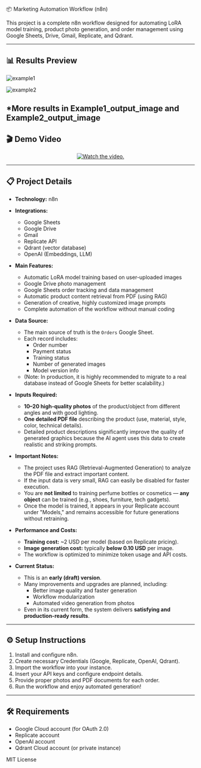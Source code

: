 📦 Marketing Automation Workflow (n8n)

This project is a complete n8n workflow designed for automating LoRA model training, product photo generation, and order management using Google Sheets, Drive, Gmail, Replicate, and Qdrant.

---

## 📊 Results Preview

![example1](https://github.com/user-attachments/assets/e02e6712-bd02-45d7-ae4e-aaf42bc667d6)


![example2](https://github.com/user-attachments/assets/bb4f4dbf-8cdc-4ef2-b340-61685e940b59)

*More results in Example1_output_image and Example2_output_image
---

## 🎬 Demo Video

<p align="center">
  <a href="https://www.youtube.com/watch?v=lyQkkeuPuW0">
     <img src="https://img.youtube.com/vi/lyQkkeuPuW0/0.jpg" alt="Watch the video.">
  </a>
</p>

---

## 📋 Project Details

- **Technology:** n8n
- **Integrations:**
  - Google Sheets
  - Google Drive
  - Gmail
  - Replicate API
  - Qdrant (vector database)
  - OpenAI (Embeddings, LLM)

- **Main Features:**
  - Automatic LoRA model training based on user-uploaded images
  - Google Drive photo management
  - Google Sheets order tracking and data management
  - Automatic product content retrieval from PDF (using RAG)
  - Generation of creative, highly customized image prompts
  - Complete automation of the workflow without manual coding

- **Data Source:**
  - The main source of truth is the `Orders` Google Sheet.
  - Each record includes:
    - Order number
    - Payment status
    - Training status
    - Number of generated images
    - Model version info
  - (Note: In production, it is highly recommended to migrate to a real database instead of Google Sheets for better scalability.)

- **Inputs Required:**
  - **10–20 high-quality photos** of the product/object from different angles and with good lighting.
  - **One detailed PDF file** describing the product (use, material, style, color, technical details).
  - Detailed product descriptions significantly improve the quality of generated graphics because the AI agent uses this data to create realistic and striking prompts.

- **Important Notes:**
  - The project uses RAG (Retrieval-Augmented Generation) to analyze the PDF file and extract important content.
  - If the input data is very small, RAG can easily be disabled for faster execution.
  - You are **not limited** to training perfume bottles or cosmetics — **any object** can be trained (e.g., shoes, furniture, tech gadgets).
  - Once the model is trained, it appears in your Replicate account under "Models," and remains accessible for future generations without retraining.

- **Performance and Costs:**
  - **Training cost:** ~2 USD per model (based on Replicate pricing).
  - **Image generation cost:** typically **below 0.10 USD** per image.
  - The workflow is optimized to minimize token usage and API costs.

- **Current Status:**
  - This is an **early (draft) version**.
  - Many improvements and upgrades are planned, including:
    - Better image quality and faster generation
    - Workflow modularization
    - Automated video generation from photos
  - Even in its current form, the system delivers **satisfying and production-ready results**.

---

## ⚙️ Setup Instructions

1. Install and configure n8n.
2. Create necessary Credentials (Google, Replicate, OpenAI, Qdrant).
3. Import the workflow into your instance.
4. Insert your API keys and configure endpoint details.
5. Provide proper photos and PDF documents for each order.
6. Run the workflow and enjoy automated generation!

---

## 🛠️ Requirements

- Google Cloud account (for OAuth 2.0)
- Replicate account
- OpenAI account
- Qdrant Cloud account (or private instance)



MIT License
